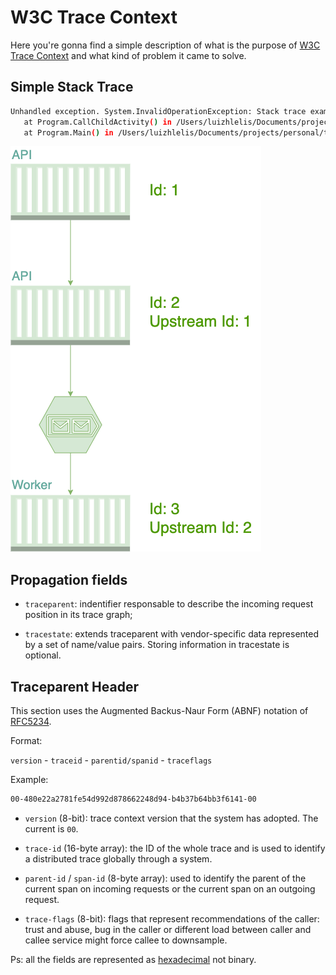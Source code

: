 # W3C Trace Context

Here you're gonna find a simple description of what is the purpose of [W3C Trace Context](https://www.w3.org/TR/trace-context/) and what kind of problem it came to solve.

## Simple Stack Trace

``` bash
Unhandled exception. System.InvalidOperationException: Stack trace example
   at Program.CallChildActivity() in /Users/luizhlelis/Documents/projects/personal/trace-context-w3c/src/system-diagnostics-activity/Program.cs:line 22
   at Program.Main() in /Users/luizhlelis/Documents/projects/personal/trace-context-w3c/src/system-diagnostics-activity/Program.cs:line 11
```

![Distributed Trace](doc/distributed-trace.png)

## Propagation fields

- `traceparent`: indentifier responsable to describe the incoming request position in its trace graph;

- `tracestate`: extends traceparent with vendor-specific data represented by a set of name/value pairs. Storing information in tracestate is optional.

## Traceparent Header

This section uses the Augmented Backus-Naur Form (ABNF) notation of [RFC5234](https://www.w3.org/TR/trace-context/#bib-rfc5234).

Format:

`version` - `traceid` - `parentid/spanid` - `traceflags`

Example:

``` bash
00-480e22a2781fe54d992d878662248d94-b4b37b64bb3f6141-00
```

- `version` (8-bit): trace context version that the system has adopted. The current is `00`.

- `trace-id` (16-byte array): the ID of the whole trace and is used to identify a distributed trace globally through a system.

- `parent-id` / `span-id` (8-byte array): used to identify the parent of the current span on incoming requests or the current span on an outgoing request.

- `trace-flags` (8-bit): flags that represent recommendations of the caller: trust and abuse, bug in the caller or different load between caller and callee service might force callee to downsample.

Ps: all the fields are represented as [hexadecimal](https://www.cs.princeton.edu/courses/archive/fall07/cos109/bc.html) not binary.
